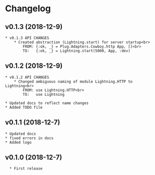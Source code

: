 # Changelog

## v0.1.3 (2018-12-9)

	* v0.1.3 API CHANGES
		* Created abstraction (Lightning.start) for server startup<br>
			FROM: {:ok, _} = Plug.Adapters.Cowboy.http App, []<br>
			TO:   {:ok, _} = Lightning.start(5000, App, :dev)

## v0.1.2 (2018-12-9)

	* v0.1.2 API CHANGES
		* Changed ambiguous naming of module Lightning.HTTP to Lightning<br>
			FROM: use Lightning.HTTP<br>
			TO:   use Lightning

	* Updated docs to reflect name changes
	* Added TODO file

## v0.1.1 (2018-12-7)

	* Updated docs
	* fixed errors in docs
	* Added logo

## v0.1.0 (2018-12-7)

	  * First release
